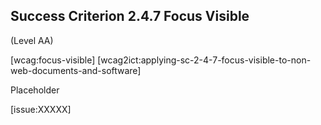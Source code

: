 ## Success Criterion 2.4.7 Focus Visible

(Level AA)

[wcag:focus-visible]
[wcag2ict:applying-sc-2-4-7-focus-visible-to-non-web-documents-and-software]

Placeholder

[issue:XXXXX]
